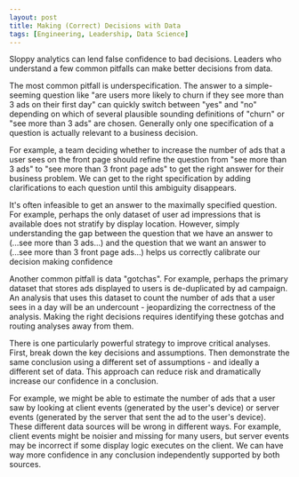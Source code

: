 ```yaml
---
layout: post
title: Making (Correct) Decisions with Data
tags: [Engineering, Leadership, Data Science]
---
```

<script> 
  (function(i,s,o,g,r,a,m){i['GoogleAnalyticsObject']=r;i[r]=i[r]||function(){
  (i[r].q=i[r].q||[]).push(arguments)},i[r].l=1*new Date();a=s.createElement(o),
  m=s.getElementsByTagName(o)[0];a.async=1;a.src=g;m.parentNode.insertBefore(a,m)
  })(window,document,'script','https://www.google-analytics.com/analytics.js','ga');

  ga('create', 'UA-82391879-1', 'auto');
  ga('send', 'pageview');

</script>

<!-- Many key technical decisions are informed by data. Unfortunately data is hard.  -->

Sloppy analytics can lend false confidence to bad decisions. Leaders who understand a few common pitfalls can make better decisions from data.

The most common pitfall is underspecification. The answer to a simple-seeming question like "are users more likely to churn if they see more than 3 ads on their first day" can quickly switch between "yes" and "no" depending on which of several plausible sounding definitions of "churn" or "see more than 3 ads" are chosen. Generally only one specification of a question is actually relevant to a business decision.

For example, a team deciding whether to increase the number of ads that a user sees on the front page should refine the question from "see more than 3 ads" to "see more than 3 front page ads" to get the right answer for their business problem. We can get to the right specification by adding clarifications to each question until this ambiguity disappears.

It's often infeasible to get an answer to the maximally specified question. For example, perhaps the only dataset of user ad impressions that is available does not stratify by display location. However, simply understanding the gap between the question that we have an answer to (...see more than 3 ads...) and the question that we want an answer to (...see more than 3 front page ads...) helps us correctly calibrate our decision making confidence

<!-- (see [this article](https://danshiebler.com/2017-10-29-lying-with-data/) for several examples). -->

Another common pitfall is data "gotchas". For example, perhaps the primary dataset that stores ads displayed to users is de-duplicated by ad campaign. An analysis that uses this dataset to count the number of ads that a user sees in a day will be an undercount - jeopardizing the correctness of the analysis. Making the right decisions requires identifying these gotchas and routing analyses away from them.

There is one particularly powerful strategy to improve critical analyses. First, break down the key decisions and assumptions. Then demonstrate the same conclusion using a different set of assumptions - and ideally a different set of data. This approach can reduce risk and dramatically increase our confidence in a conclusion.

For example, we might be able to estimate the number of ads that a user saw by looking at client events (generated by the user's device) or server events (generated by the server that sent the ad to the user's device). These different data sources will be wrong in different ways. For example, client events might be noisier and missing for many users, but server events may be incorrect if some display logic executes on the client. We can have way more confidence in any conclusion independently supported by both sources. 
